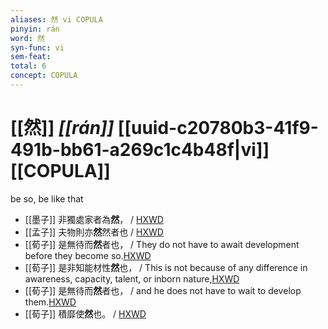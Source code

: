```yaml
---
aliases: 然 vi COPULA
pinyin: rán
word: 然
syn-func: vi
sem-feat: 
total: 6
concept: COPULA 
---
```

# [[然]] *[[rán]]*  [[uuid-c20780b3-41f9-491b-bb61-a269c1c4b48f|vi]] [[COPULA]]
be so, be like that
 - [[墨子]] 非獨處家者為**然**，
                     / [HXWD](https://hxwd.org/textview.html?location=CH1a0938_CHANT_007-1a.16)
 - [[孟子]] 夫物則亦**然**然者也 / [HXWD](https://hxwd.org/textview.html?location=KR1h0001_tls_011-16a.5)
 - [[荀子]] 是無待而**然**者也，
                     / They do not have to await development before they become so.[HXWD](https://hxwd.org/textview.html?location=KR3a0002_tls_004-10a.7)
 - [[荀子]] 是非知能材性**然**也，
                     / This is not because of any difference in awareness, capacity, talent, or inborn nature,[HXWD](https://hxwd.org/textview.html?location=KR3a0002_tls_004-8a.44)
 - [[荀子]] 是無待而**然**者也，
                     / and he does not have to wait to develop them.[HXWD](https://hxwd.org/textview.html?location=KR3a0002_tls_005-6a.10)
 - [[荀子]] 積靡使**然**也。
                     / [HXWD](https://hxwd.org/textview.html?location=KR3a0002_tls_008-17a.28)